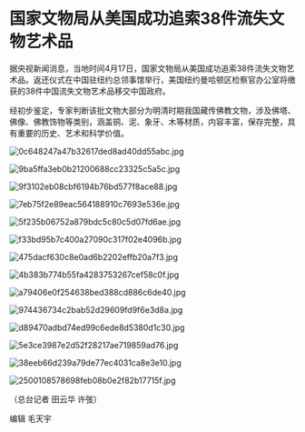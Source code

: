 # 国家文物局从美国成功追索38件流失文物艺术品

据央视新闻消息，当地时间4月17日，国家文物局从美国成功追索38件流失文物艺术品。返还仪式在中国驻纽约总领事馆举行，美国纽约曼哈顿区检察官办公室将缴获的38件中国流失文物艺术品移交中国政府。

经初步鉴定，专家判断该批文物大部分为明清时期我国藏传佛教文物，涉及佛塔、佛像、佛教饰物等类别，涵盖铜、泥、象牙、木等材质，内容丰富，保存完整，具有重要的历史、艺术和科学价值。

![0c648247a47b32617ded8ad40dd55abc.jpg](https://raw.githubusercontent.com/qqhsx/qqnews_image/main/2024/04/18/国家文物局从美国成功追索38件流失文物艺术品/0c648247a47b32617ded8ad40dd55abc.jpg)

![9ba5ffa3eb0b21200688cc23325c5a5c.jpg](https://raw.githubusercontent.com/qqhsx/qqnews_image/main/2024/04/18/国家文物局从美国成功追索38件流失文物艺术品/9ba5ffa3eb0b21200688cc23325c5a5c.jpg)

![9f3102eb08cbf6194b76bd577f8ace88.jpg](https://raw.githubusercontent.com/qqhsx/qqnews_image/main/2024/04/18/国家文物局从美国成功追索38件流失文物艺术品/9f3102eb08cbf6194b76bd577f8ace88.jpg)

![7eb75f2e89eac564188910c7693e536e.jpg](https://raw.githubusercontent.com/qqhsx/qqnews_image/main/2024/04/18/国家文物局从美国成功追索38件流失文物艺术品/7eb75f2e89eac564188910c7693e536e.jpg)

![5f235b06752a879bdc5c80c5d07fd6ae.jpg](https://raw.githubusercontent.com/qqhsx/qqnews_image/main/2024/04/18/国家文物局从美国成功追索38件流失文物艺术品/5f235b06752a879bdc5c80c5d07fd6ae.jpg)

![f33bd95b7c400a27090c317f02e4096b.jpg](https://raw.githubusercontent.com/qqhsx/qqnews_image/main/2024/04/18/国家文物局从美国成功追索38件流失文物艺术品/f33bd95b7c400a27090c317f02e4096b.jpg)

![475dacf630c8e0ad6b2202effb20a7f3.jpg](https://raw.githubusercontent.com/qqhsx/qqnews_image/main/2024/04/18/国家文物局从美国成功追索38件流失文物艺术品/475dacf630c8e0ad6b2202effb20a7f3.jpg)

![4b383b774b55fa4283753267cef58c0f.jpg](https://raw.githubusercontent.com/qqhsx/qqnews_image/main/2024/04/18/国家文物局从美国成功追索38件流失文物艺术品/4b383b774b55fa4283753267cef58c0f.jpg)

![a79406e0f254638bed388cd886c6de40.jpg](https://raw.githubusercontent.com/qqhsx/qqnews_image/main/2024/04/18/国家文物局从美国成功追索38件流失文物艺术品/a79406e0f254638bed388cd886c6de40.jpg)

![974436734c2bab52d29609fd9f6e3d8a.jpg](https://raw.githubusercontent.com/qqhsx/qqnews_image/main/2024/04/18/国家文物局从美国成功追索38件流失文物艺术品/974436734c2bab52d29609fd9f6e3d8a.jpg)

![d89470adbd74ed99c6ede8d5380d1c30.jpg](https://raw.githubusercontent.com/qqhsx/qqnews_image/main/2024/04/18/国家文物局从美国成功追索38件流失文物艺术品/d89470adbd74ed99c6ede8d5380d1c30.jpg)

![5e3ce3987e2d52f28217ae719859ad76.jpg](https://raw.githubusercontent.com/qqhsx/qqnews_image/main/2024/04/18/国家文物局从美国成功追索38件流失文物艺术品/5e3ce3987e2d52f28217ae719859ad76.jpg)

![38eeb66d239a79de77ec4031ca8e3e10.jpg](https://raw.githubusercontent.com/qqhsx/qqnews_image/main/2024/04/18/国家文物局从美国成功追索38件流失文物艺术品/38eeb66d239a79de77ec4031ca8e3e10.jpg)

![2500108578698feb08b0e2f82b17715f.jpg](https://raw.githubusercontent.com/qqhsx/qqnews_image/main/2024/04/18/国家文物局从美国成功追索38件流失文物艺术品/2500108578698feb08b0e2f82b17715f.jpg)

（总台记者 田云华 许弢）

编辑 毛天宇

